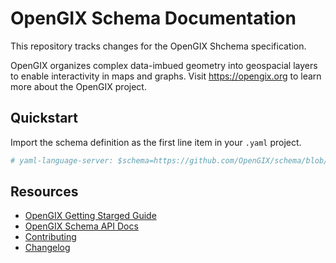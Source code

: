 # OpenGIX Schema Documentation

This repository tracks changes for the OpenGIX Shchema specification.

OpenGIX organizes complex data-imbued geometry into geospacial layers to enable interactivity in maps and graphs. Visit https://opengix.org to learn more about the OpenGIX project.

## Quickstart

Import the schema definition as the first line item in your `.yaml` project.

```yaml
# yaml-language-server: $schema=https://github.com/OpenGIX/schema/blob/latest/spec/gix.json
```

## Resources

- [OpenGIX Getting Starged Guide](https://opengix.org/getting-started)
- [OpenGIX Schema API Docs](/docs/api)
- [Contributing](https://opengix.org/contribute#schema)
- [Changelog](/CHANGELOG)

